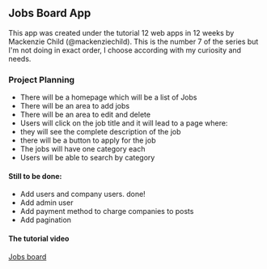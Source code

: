 ## Jobs Board App

This app was created under the tutorial 12 web apps in 12 weeks by Mackenzie Child (@mackenziechild). This is the number 7 of the series but I'm not doing in exact order, I choose according with my curiosity and needs.

### Project Planning

* There will be a homepage which will be a list of Jobs
* There will be an area to add jobs
* There will be an area to edit and delete
* Users will click on the job title and it will lead to a page where:
 * they will see the complete description of the job
 * there will be a button to apply for the job
* The jobs will have one category each
* Users will be able to search by category

#### Still to be done:
* Add users and company users. done!
* Add admin user
* Add payment method to charge companies to posts
* Add pagination


#### The tutorial video
[Jobs board](https://www.youtube.com/watch?v=814gCeOpM4o&index=7&list=PL23ZvcdS3XPLNdRYB_QyomQsShx59tpc-)
